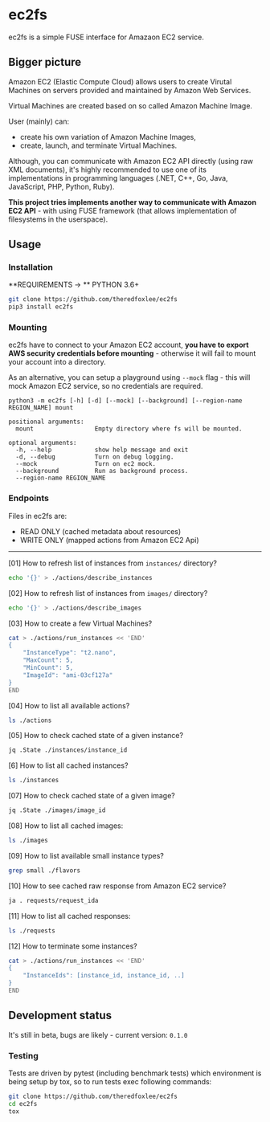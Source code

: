 # ec2fs

ec2fs is a simple FUSE interface for Amazaon EC2 service.

## Bigger picture

Amazon EC2 (Elastic Compute Cloud) allows users to create Virutal Machines on servers provided and maintained by Amazon Web Services.

Virtual Machines are created based on so called Amazon Machine Image.

User (mainly) can:

- create his own variation of Amazon Machine Images,
- create, launch, and terminate Virtual Machines.

Although, you can communicate with Amazon EC2 API directly (using raw XML documents), it's highly recommended to use one of its implementations in programming languages (.NET, C++, Go, Java, JavaScript, PHP, Python, Ruby).

**This project tries implements another way to communicate with Amazon EC2 API** - with using FUSE framework (that allows implementation of filesystems in the userspace).

## Usage

### Installation

**REQUIREMENTS -> ** PYTHON 3.6+

``` bash
git clone https://github.com/theredfoxlee/ec2fs
pip3 install ec2fs
```

### Mounting

ec2fs have to connect to your Amazon EC2 account, **you have to export AWS security credentials before mounting** - otherwise it will fail to mount your account into a directory.

As an alternative, you can setup a playground using `--mock` flag - this will mock Amazon EC2 service, so no credentials are required.

```
python3 -m ec2fs [-h] [-d] [--mock] [--background] [--region-name REGION_NAME] mount

positional arguments:
  mount                 Empty directory where fs will be mounted.

optional arguments:
  -h, --help            show help message and exit
  -d, --debug           Turn on debug logging.
  --mock                Turn on ec2 mock.
  --background          Run as background process.
  --region-name REGION_NAME
```

### Endpoints

Files in ec2fs are:

- READ ONLY (cached metadata about resources)
- WRITE ONLY (mapped actions from Amazon EC2 Api)

---

[01] How to refresh list of instances from `instances/` directory?

``` bash
echo '{}' > ./actions/describe_instances
```

[02] How to refresh list of instances from `images/` directory?

```bash
echo '{}' > ./actions/describe_images
```

[03] How to create a few Virtual Machines?

``` bash
cat > ./actions/run_instances << 'END'
{
    "InstanceType": "t2.nano",
    "MaxCount": 5,
    "MinCount": 5,
    "ImageId": "ami-03cf127a"
}
END
```

[04] How to list all available actions?

``` bash
ls ./actions
```

[05] How to check cached state of a given instance?

```bash
jq .State ./instances/instance_id
```

[6] How to list all cached instances?

```bash
ls ./instances
```

[07] How to check cached state of a given image?

```bash
jq .State ./images/image_id
```

[08] How to list all cached images:

```bash
ls ./images
```

[09] How to list available small instance types?

```bash
grep small ./flavors
```

[10] How to see cached raw response from Amazon EC2 service?

``` bash
ja . requests/request_ida 
```

[11] How to list all cached responses:

```bash
ls ./requests
```

[12] How to terminate some instances?

```bash
cat > ./actions/run_instances << 'END'
{
    "InstanceIds": [instance_id, instance_id, ..]
}
END
```

## Development status

It's still in beta, bugs are likely - current version: `0.1.0`

### Testing

Tests are driven by pytest (including benchmark tests) which environment is being setup by tox, so to run tests exec following commands:

```bash
git clone https://github.com/theredfoxlee/ec2fs
cd ec2fs
tox
```

